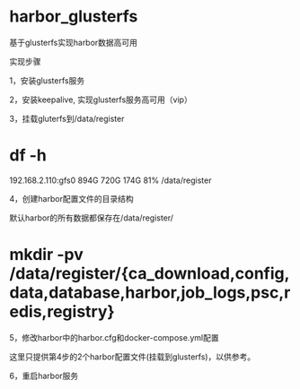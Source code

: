 # harbor_glusterfs
基于glusterfs实现harbor数据高可用

实现步骤

1，安装glusterfs服务

2，安装keepalive, 实现glusterfs服务高可用（vip）

3，挂载gluterfs到/data/register

# df -h

192.168.2.110:gfs0       894G  720G  174G  81% /data/register

4，创建harbor配置文件的目录结构

默认harbor的所有数据都保存在/data/register/

# mkdir -pv /data/register/{ca_download,config,data,database,harbor,job_logs,psc,redis,registry}

5，修改harbor中的harbor.cfg和docker-compose.yml配置

这里只提供第4步的2个harbor配置文件(挂载到glusterfs)，以供参考。

6，重启harbor服务


